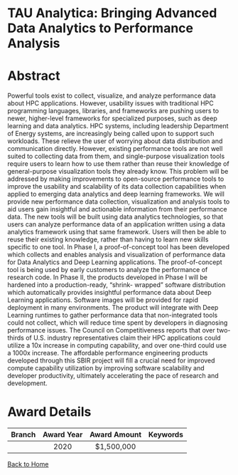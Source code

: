 
TAU Analytica: Bringing Advanced Data Analytics to Performance Analysis
=======================================================================

# Abstract


Powerful tools exist to collect, visualize, and analyze performance data about HPC applications. However, usability issues with traditional HPC programming languages, libraries, and frameworks are pushing users to newer, higher-level frameworks for specialized purposes, such as deep learning and data analytics. HPC systems, including leadership Department of Energy systems, are increasingly being called upon to support such workloads. These relieve the user of worrying about data distribution and communication directly. However, existing performance tools are not well suited to collecting data from them, and single-purpose visualization tools require users to learn how to use them rather than reuse their knowledge of general-purpose visualization tools they already know. This problem will be addressed by making improvements to open-source performance tools to improve the usability and scalability of its data collection capabilities when applied to emerging data analytics and deep learning frameworks. We will provide new performance data collection, visualization and analysis tools to aid users gain insightful and actionable information from their performance data. The new tools will be built using data analytics technologies, so that users can analyze performance data of an application written using a data analytics framework using that same framework. Users will then be able to reuse their existing knowledge, rather than having to learn new skills specific to one tool. In Phase I, a proof-of-concept tool has been developed which collects and enables analysis and visualization of performance data for Data Analytics and Deep Learning applications. The proof-of-concept tool is being used by early customers to analyze the performance of research code. In Phase II, the products developed in Phase I will be hardened into a production-ready, “shrink- wrapped” software distribution which automatically provides insightful performance data about Deep Learning applications. Software images will be provided for rapid deployment in many environments. The product will integrate with Deep Learning runtimes to gather performance data that non-integrated tools could not collect, which will reduce time spent by developers in diagnosing performance issues. The Council on Competitiveness reports that over two-thirds of U.S. industry representatives claim their HPC applications could utilize a 10x increase in computing capability, and over one-third could use a 1000x increase. The affordable performance engineering products developed through this SBIR project will fill a crucial need for improved compute capability utilization by improving software scalability and developer productivity, ultimately accelerating the pace of research and development.  

# Award Details

|Branch|Award Year|Award Amount|Keywords|
| :---: | :---: | :---: | :---: |
||2020|$1,500,000||
  
  


[Back to Home](https://github.com/chrischow/dod_sbir_awards/Reports/CC/#821)